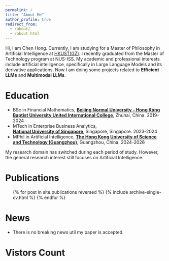 ```yaml
---
permalink: /
title: "About Me"
author_profile: true
redirect_from: 
  - /about/
  - /about.html
---
```

Hi, I am Chen Hong. Currently, I am studying for a Master of Philosophy in Artificial Intelligence at [HKUST(GZ)](https://www.hkust-gz.edu.cn/). I recently graduated from the Master of Technology program at NUS-ISS. My academic and professional interests include artificial intelligence, specifically in Large Language Models and its derivative applications. Now I am doing some projects related to **Efficient LLMs** and **Multimodal LLMs**.

Education
======
* BSc in Financial Mathematics, **[Beijing Normal University - Hong Kong Baptist University United International College](https://uic.edu.cn/)**, Zhuhai, China. 2019-2024
* MTech in Enterprise Business Analytics,   
**[National University of Singapore](https://nus.edu.sg/)**, Singapore, Singapore. 2023-2024
* MPhil in Artificial Intelligence, **[The Hong Kong University of Science and Technology (Guangzhou)](https://www.hkust-gz.edu.cn/)**, Guangzhou, China. 2024-2026

My research domain has switched during each period of study. However, the general research interest still focuses on Artificial Intelligence.

Publications
======
  <ul>{% for post in site.publications reversed %}
    {% include archive-single-cv.html %}
  {% endfor %}</ul>

News
======
* There is no breaking news util my paper is accepted.

Vistors Count
======
<script type='text/javascript' id='clustrmaps' src='//cdn.clustrmaps.com/map_v2.js?cl=080808&w=a&t=tt&d=8U6qdi4ZjVDVFpPeWic6oNrqJp1T8hUf_JiTye8ij2I&co=ffffff&cmo=3acc3a&cmn=ff5353&ct=808080'></script>

<!-- <a href='https://clustrmaps.com/site/1c47q'  title='Visit tracker'><img src='//clustrmaps.com/map_v2.png?cl=080808&w=a&t=m&d=8U6qdi4ZjVDVFpPeWic6oNrqJp1T8hUf_JiTye8ij2I&co=ffffff&ct=808080'/></a> -->
